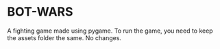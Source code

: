 # BOT-WARS
A fighting game made using pygame. 
To run the game, you need to keep the assets folder the same. No changes.
